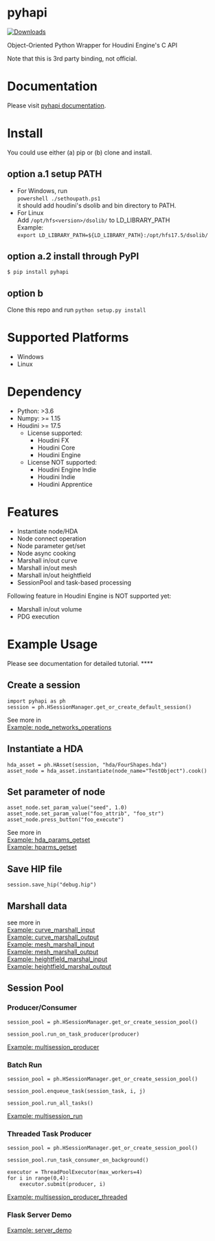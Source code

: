 # pyhapi
[![Downloads](https://pepy.tech/badge/pyhapi)](https://pepy.tech/project/pyhapi)

Object-Oriented Python Wrapper for Houdini Engine's C API

Note that this is 3rd party binding, not official.

# Documentation  

Please visit [pyhapi documentation](https://pyhapi.readthedocs.io).  


# Install  

You could use either (a) pip or (b) clone and install.  

## option a.1 setup PATH  
* For Windows, run  
```powershell ./sethoupath.ps1```  
it should add houdini's dsolib and bin directory to PATH.  
* For Linux  
Add ```/opt/hfs<version>/dsolib/``` to LD_LIBRARY_PATH  
Example:  
```export LD_LIBRARY_PATH=${LD_LIBRARY_PATH}:/opt/hfs17.5/dsolib/```  

## option a.2 install through PyPI  
```$ pip install pyhapi```

## option b
Clone this repo and run ```python setup.py install```  

# Supported Platforms  
* Windows  
* Linux  

# Dependency  
* Python: >3.6  
* Numpy: >= 1.15 
* Houdini >= 17.5
  * License supported:
    * Houdini FX
    * Houdini Core
    * Houdini Engine
  * License NOT supported:
    * Houdini Engine Indie
    * Houdini Indie
    * Houdini Apprentice

# Features
* Instantiate node/HDA  
* Node connect operation  
* Node parameter get/set  
* Node async cooking   
* Marshall in/out curve  
* Marshall in/out mesh  
* Marshall in/out heightfield  
* SessionPool and task-based processing
  
Following feature in Houdini Engine is NOT supported yet:  
* Marshall in/out volume  
* PDG execution

# Example Usage  

Please see documentation for detailed tutorial.  ****

## Create a session  
```
import pyhapi as ph
session = ph.HSessionManager.get_or_create_default_session()
```
See more in  
[Example: node_networks_operations](https://github.com/maajor/pyhapi/blob/master/examples/node_networks_operations.py) 

## Instantiate a HDA  
```
hda_asset = ph.HAsset(session, "hda/FourShapes.hda")
asset_node = hda_asset.instantiate(node_name="TestObject").cook()
```

## Set parameter of node  
```
asset_node.set_param_value("seed", 1.0)
asset_node.set_param_value("foo_attrib", "foo_str")
asset_node.press_button("foo_execute")
```
See more in  
[Example: hda_params_getset](https://github.com/maajor/pyhapi/blob/master/examples/hda_params_getset.py)  
[Example: hparms_getset](https://github.com/maajor/pyhapi/blob/master/examples/hparms_getset.py) 

## Save HIP file  
```
session.save_hip("debug.hip")
```

## Marshall data
see more in   
[Example: curve_marshall_input](https://github.com/maajor/pyhapi/blob/master/examples/curve_marshall_input.py)  
[Example: curve_marshall_output](https://github.com/maajor/pyhapi/blob/master/examples/curve_marshall_output.py)  
[Example: mesh_marshall_input](https://github.com/maajor/pyhapi/blob/master/examples/mesh_marshall_input.py)  
[Example: mesh_marshall_output](https://github.com/maajor/pyhapi/blob/master/examples/mesh_marshall_output.py)  
[Example: heightfield_marshal_input](https://github.com/maajor/pyhapi/blob/master/examples/heightfield_marshall_input.py)  
[Example: heightfield_marshal_output](https://github.com/maajor/pyhapi/blob/master/examples/heightfield_marshall_output.py)  

## Session Pool

### Producer/Consumer  
```
session_pool = ph.HSessionManager.get_or_create_session_pool()

session_pool.run_on_task_producer(producer)
```
[Example: multisession_producer](https://github.com/maajor/pyhapi/blob/master/examples/multisession_producer.py)  

### Batch Run  
```
session_pool = ph.HSessionManager.get_or_create_session_pool()
    
session_pool.enqueue_task(session_task, i, j)
    
session_pool.run_all_tasks()
```
[Example: multisession_run](https://github.com/maajor/pyhapi/blob/master/examples/multisession_run.py)  

### Threaded Task Producer  
```
session_pool = ph.HSessionManager.get_or_create_session_pool()
    
session_pool.run_task_consumer_on_background()

executor = ThreadPoolExecutor(max_workers=4)
for i in range(0,4):
    executor.submit(producer, i)
```
[Example: multisession_producer_threaded](https://github.com/maajor/pyhapi/blob/master/examples/multisession_producer_threaded.py)  

### Flask Server Demo  
[Example: server_demo](https://github.com/maajor/pyhapi/blob/master/examples/server_demo.py)  